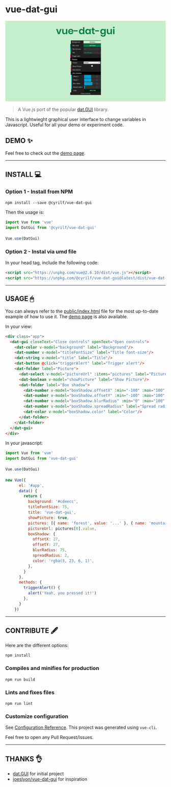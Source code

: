 # vue-dat-gui

![vue-dat-gui](./public/vue-dat-gui.png)

> A Vue.js port of the popular [dat.GUI](https://github.com/dataarts/dat.gui) library.

This is a lightwieght graphical user interface to change variables in Javascript.
Useful for all your demo or experiment code.

## DEMO ✨

Feel free to check out the [demo page](https://cyrilf.github.io/vue-dat-gui/).

---

## INSTALL 💻

### Option 1 - Install from NPM

```
npm install --save @cyrilf/vue-dat-gui
```

Then the usage is:

```js
import Vue from 'vue'
import DatGui from '@cyrilf/vue-dat-gui'

Vue.use(DatGui)
```

### Option 2 - Instal via umd file


In your head tag, include the following code:
```html
<script src="https://unpkg.com/vue@2.6.10/dist/vue.js"></script>
<script src="https://unpkg.com/@cyrilf/vue-dat-gui@latest/dist/vue-dat-gui.umd.min.js"></script>
```

----

## USAGE 🖱

You can always refer to the [public/index.html](https://github.com/cyrilf/vue-dat-gui/tree/master/public/index.html) file for the most up-to-date example of how to use it. The [demo page](https://cyrilf.github.io/vue-dat-gui/) is also available.

In your view:

```html
<div class="app">
  <dat-gui closeText="Close controls" openText="Open controls">
    <dat-color v-model="background" label="Background"/>
    <dat-number v-model="titleFontSize" label="Title font-size"/>
    <dat-string v-model="title" label="Title"/>
    <dat-button @click="triggerAlert" label="Trigger alert"/>
    <dat-folder label="Picture">
      <dat-select v-model="pictureUrl" :items="pictures" label="Picture"/>
      <dat-boolean v-model="showPicture" label="Show Picture"/>
      <dat-folder label="Box shadow">
        <dat-number v-model="boxShadow.offsetX" :min="-100" :max="100" :step="1" label="Offset X"/>
        <dat-number v-model="boxShadow.offsetY" :min="-100" :max="100" :step="1" label="Offset Y"/>
        <dat-number v-model="boxShadow.blurRadius" :min="0" :max="100" :step="1" label="Blur radius"/>
        <dat-number v-model="boxShadow.spreadRadius" label="Spread radius"/>
        <dat-color v-model="boxShadow.color" label="Color"/>
      </dat-folder>
    </dat-folder>
  </dat-gui>
</div>
```

In your javascript:

```js
import Vue from 'vue'
import DatGui from 'vue-dat-gui'

Vue.use(DatGui)

new Vue({
      el: '#app',
      data() {
        return {
          background: '#cdeecc',
          titleFontSize: 75,
          title: 'vue-dat-gui',
          showPicture: true,
          pictures: [{ name: 'forest', value: '...' }, { name: 'mountain', value: '...' }],
          pictureUrl: pictures[0].value,
          boxShadow: {
            offsetX: 27,
            offsetY: 27,
            blurRadius: 75,
            spreadRadius: 2,
            color: 'rgba(3, 23, 6, 1)',
          },
        }
      },
      methods: {
        triggerAlert() {
          alert('Yeah, you pressed it!')
        },
      }
    })
```

----


## CONTRIBUTE 🖋

Here are the different options:

```
npm install
```

### Compiles and minifies for production
```
npm run build
```

### Lints and fixes files
```
npm run lint
```

### Customize configuration
See [Configuration Reference](https://cli.vuejs.org/config/).
This project was generated using `vue-cli`.

Feel free to open any Pull Request/Issues.


----

## THANKS 👌

- [dat.GUI](https://github.com/dataarts/dat.gui) for initial project
- [joeslyon/vue-dat-gui](https://github.com/joeslyon/vue-dat-gui) for inspiration
